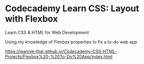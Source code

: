 # Codecademy Learn CSS: Layout with Flexbox
Learn CSS & HTML for Web Development 

Using my knowledge of Flexbox properties to fix a to-do web app

https://jeannie-thai.github.io/Codecademy-CSS-HTML-Projects/Flexbox%20-%20To-Do%20App/index.html
